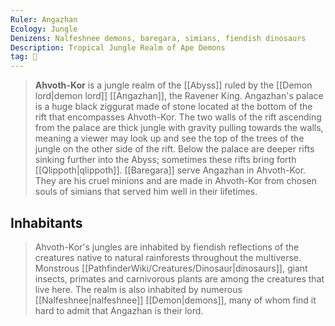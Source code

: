 ```yaml
---
Ruler: Angazhan
Ecology: Jungle
Denizens: Nalfeshnee demons, baregara, simians, fiendish dinosaurs
Description: Tropical Jungle Realm of Ape Demons
tag: 🌌
---
```


> **Ahvoth-Kor** is a jungle realm of the [[Abyss]] ruled by the [[Demon lord|demon lord]] [[Angazhan]], the Ravener King.
> Angazhan's palace is a huge black ziggurat made of stone located at the bottom of the rift that encompasses Ahvoth-Kor. The two walls of the rift ascending from the palace are thick jungle with gravity pulling towards the walls, meaning a viewer may look up and see the top of the trees of the jungle on the other side of the rift. Below the palace are deeper rifts sinking further into the Abyss; sometimes these rifts bring forth [[Qlippoth|qlippoth]].
> [[Baregara]] serve Angazhan in Ahvoth-Kor. They are his cruel minions and are made in Ahvoth-Kor from chosen souls of simians that served him well in their lifetimes.


## Inhabitants

> Ahvoth-Kor's jungles are inhabited by fiendish reflections of the creatures native to natural rainforests throughout the multiverse. Monstrous [[PathfinderWiki/Creatures/Dinosaur|dinosaurs]], giant insects, primates and carnivorous plants are among the creatures that live here.
> The realm is also inhabited by numerous [[Nalfeshnee|nalfeshnee]] [[Demon|demons]], many of whom find it hard to admit that Angazhan is their lord.








